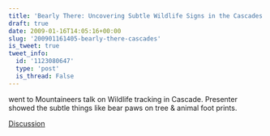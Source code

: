 ```yaml
---
title: 'Bearly There: Uncovering Subtle Wildlife Signs in the Cascades'
draft: true
date: 2009-01-16T14:05:16+00:00
slug: '200901161405-bearly-there-cascades'
is_tweet: true
tweet_info:
  id: '1123080647'
  type: 'post'
  is_thread: False
---
```




went to Mountaineers talk on Wildlife tracking in Cascade. Presenter showed the subtle things like bear paws on tree & animal foot prints.

[Discussion](https://x.com/sytelus/status/1123080647)
